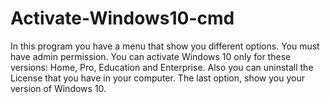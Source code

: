 # Activate-Windows10-cmd
In this program you have a menu that show you different options. You must have admin permission.
You can activate Windows 10 only for these versions: Home, Pro, Education and Enterprise.
Also you can uninstall the License that you have in your computer.
The last option, show you your version of Windows 10.
